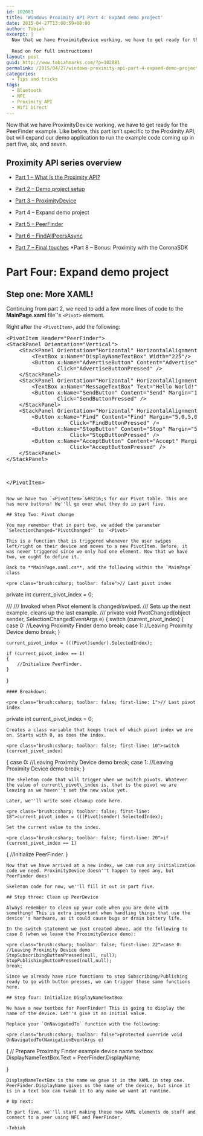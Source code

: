 ```yaml
---
id: 102081
title: 'Windows Proximity API Part 4: Expand demo project'
date: 2015-04-27T13:00:59+00:00
author: Tobiah
excerpt: |
  Now that we have ProximityDevice working, we have to get ready for the PeerFinder example. Like before, this part isn’t specific to the Proximity API, but will expand our demo application to run the example code coming up in part five, six, and seven.
  
  Read on for full instructions!
layout: post
guid: http://www.tobiahmarks.com/?p=102081
permalink: /2015/04/27/windows-proximity-api-part-4-expand-demo-project/
categories:
  - Tips and tricks
tags:
  - Bluetooth
  - NFC
  - Proximity API
  - Wifi Direct
---
```

Now that we have ProximityDevice working, we have to get ready for the PeerFinder example. Like before, this part isn’t specific to the Proximity API, but will expand our demo application to run the example code coming up in part five, six, and seven.

## Proximity API series overview

  * [Part 1 – What is the Proximity API?](http://www.tobiahmarks.com/2015/04/windows-proximity-api-part-1-what-is-the-proximity-api/ "Part 1")
  * [Part 2 – Demo project setup](http://www.tobiahmarks.com/2015/04/windows-proximity-api-part-2-demo-project-setup/ "Part 2")
  * [Part 3 – ProximityDevice](http://www.tobiahmarks.com/2015/04/windows-proximity-api-part-3-proximitydevice/ "Part 3")
  * Part 4 – Expand demo project
  * [Part 5 – PeerFinder](http://www.tobiahmarks.com/2015/05/windows-proximity-api-part-5-peerfinder/ "Part 5")
  * [Part 6 – FindAllPeersAsync](http://www.tobiahmarks.com/2015/05/windows-proximity-api-part-6-findallpeersasync/ "Part 6")
  * [Part 7 – Final touches](http://www.tobiahmarks.com/2015/05/windows-proximity-api-part-7-final-touches/ "Part 7")
  *Part 8 – Bonus: Proximity with the CoronaSDK</li> </ul> 
    
    # Part Four: Expand demo project
    
    <!--more-->
    
    ## Step one: More XAML!
    
    Continuing from part 2, we need to add a few more lines of code to the **MainPage.xaml** file''s `<Pivot>` element.
    
    Right after the `<PivotItem>`, add the following:
    
    <pre class="brush:xml; toolbar: false">&lt;PivotItem Header="PeerFinder"&gt;
    &lt;StackPanel Orientation="Vertical"&gt;
        &lt;StackPanel Orientation="Horizontal" HorizontalAlignment="Center"&gt;
            &lt;TextBox x:Name="DisplayNameTextBox" Width="225"/&gt;
            &lt;Button x:Name="AdvertiseButton" Content="Advertise" Margin="10,0,0,0"
                    Click="AdvertiseButtonPressed" /&gt;
        &lt;/StackPanel&gt;
        &lt;StackPanel Orientation="Horizontal" HorizontalAlignment="Center"&gt;
            &lt;TextBox x:Name="MessageTextBox" Text="Hello World!" Width="225"/&gt;
            &lt;Button x:Name="SendButton" Content="Send" Margin="10,0,0,0"
                    Click="SendButtonPressed" /&gt;
        &lt;/StackPanel&gt;
        &lt;StackPanel Orientation="Horizontal" HorizontalAlignment="Center"&gt;
            &lt;Button x:Name="Find" Content="Find" Margin="5,0,5,0"
                        Click="FindButtonPressed" /&gt;
            &lt;Button x:Name="StopButton" Content="Stop" Margin="5,0,5,0"
                        Click="StopButtonPressed" /&gt;
            &lt;Button x:Name="AcceptButton" Content="Accept" Margin="5,0,5,0"
                        Click="AcceptButtonPressed" /&gt;
        &lt;/StackPanel&gt;
    &lt;/StackPanel&gt;
&lt;/PivotItem&gt;
</pre>
    
    Now we have two `<PivotItem>`&#8216;s for our Pivot table. This one has more buttons! We''ll go over what they do in part five.
    
    ## Step Two: Pivot change
    
    You may remember that in part two, we added the parameter `SelectionChanged="PivotChanged"` to `<Pivot>`
    
    This is a function that is triggered whenever the user swipes left/right on their device and moves to a new PivotItem. Before, it was never triggered since we only had one element. Now that we have two, we ought to define it.
    
    Back to **MainPage.xaml.cs**, add the following within the `MainPage` class
    
    <pre class="brush:csharp; toolbar: false">// Last pivot index
private int current_pivot_index = 0;

/// 
/// Invoked when Pivot element is changed/swiped.
/// Sets up the next example, cleans up the last example.
/// 
private void PivotChanged(object sender, SelectionChangedEventArgs e)
{
    switch (current_pivot_index)
    {
        case 0: //Leaving Proximity Finder demo
            break;
        case 1: //Leaving Proximity Device demo
            break;
    }

    current_pivot_index = (((Pivot)sender).SelectedIndex);

    if (current_pivot_index == 1)
    {
        //Initialize PeerFinder.
    }
}
</pre>
    
    #### Breakdown:
    
    <pre class="brush:csharp; toolbar: false; first-line: 1">// Last pivot index
private int current_pivot_index = 0;
</pre>
    
    Creates a class variable that keeps track of which pivot index we are on. Starts with 0, as does the index.
    
    <pre class="brush:csharp; toolbar: false; first-line: 10">switch (current_pivot_index)
{
    case 0: //Leaving Proximity Device demo
        break;
    case 1: //Leaving Proximity Device demo
        break;
}
</pre>
    
    The skeleton code that will trigger when we switch pivots. Whatever the value of current\_pivot\_index is, that is the pivot we are leaving as we haven''t set the new value yet.
    
    Later, we''ll write some cleanup code here.
    
    <pre class="brush:csharp; toolbar: false; first-line: 18">current_pivot_index = (((Pivot)sender).SelectedIndex);
</pre>
    
    Set the current value to the index.
    
    <pre class="brush:csharp; toolbar: false; first-line: 20">if (current_pivot_index == 1)
{
    //Initialize PeerFinder.
}
</pre>
    
    Now that we have arrived at a new index, we can run any initialization code we need. ProximityDevice doesn''t happen to need any, but PeerFinder does!
    
    Skeleton code for now, we''ll fill it out in part five.
    
    ## Step three: Clean up PeerDevice
    
    Always remember to clean up your code when you are done with something! This is extra important when handling things that use the device''s hardware, as it could cause bugs or drain battery life.
    
    In the switch statement we just created above, add the following to case 0 (when we leave the ProximityDevice demo):
    
    <pre class="brush:csharp; toolbar: false; first-line: 22">case 0: //Leaving Proximity Device demo
    StopSubscribingButtonPressed(null, null);
    StopPublishingButtonPressed(null,null);
    break;
</pre>
    
    Since we already have nice functions to stop Subscribing/Publishing ready to go with button presses, we can trigger those same functions here.
    
    ## Step four: Initialize DisplayNameTextBox
    
    We have a new textbox for PeerFinder! This is going to display the name of the device. Let''s give it an initial value.
    
    Replace your `OnNavigatedTo` function with the following:
    
    <pre class="brush:csharp; toolbar: false">protected override void OnNavigatedTo(NavigationEventArgs e)
{
    // Prepare Proximity Finder example device name textbox
    DisplayNameTextBox.Text = PeerFinder.DisplayName;

}
</pre>
    
    DisplayNameTextBox is the name we gave it in the XAML in step one. PeerFinder.DisplayName gives us the name of the device, but since it is in a text box can tweak it to any name we want at runtime.
    
    # Up next:
    
    In part five, we''ll start making these new XAML elements do stuff and connect to a peer using NFC and PeerFinder.
    
    -Tobiah